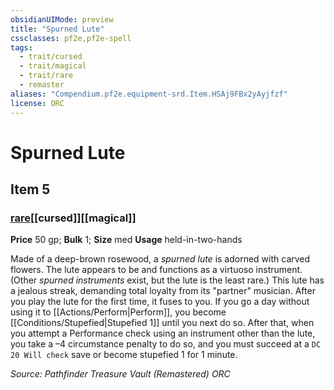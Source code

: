 ```yaml
---
obsidianUIMode: preview
title: "Spurned Lute"
cssclasses: pf2e,pf2e-spell
tags:
  - trait/cursed
  - trait/magical
  - trait/rare
  - remaster
aliases: "Compendium.pf2e.equipment-srd.Item.HSAj9FBx2yAyjfzf"
license: ORC
---
```

# Spurned Lute
## Item 5
### [rare](rare "Rare Rarity Trait")[[cursed]][[magical]]


**Price** 50 gp; 
**Bulk** 1; **Size** med
**Usage** held-in-two-hands

Made of a deep-brown rosewood, a _spurned lute_ is adorned with carved flowers. The lute appears to be and functions as a virtuoso instrument. (Other _spurned instruments_ exist, but the lute is the least rare.) This lute has a jealous streak, demanding total loyalty from its "partner" musician. After you play the lute for the first time, it fuses to you. If you go a day without using it to [[Actions/Perform|Perform]], you become [[Conditions/Stupefied|Stupefied 1]] until you next do so. After that, when you attempt a Performance check using an instrument other than the lute, you take a –4 circumstance penalty to do so, and you must succeed at a `DC 20 Will check` save or become stupefied 1 for 1 minute.

*Source: Pathfinder Treasure Vault (Remastered)*
*ORC*